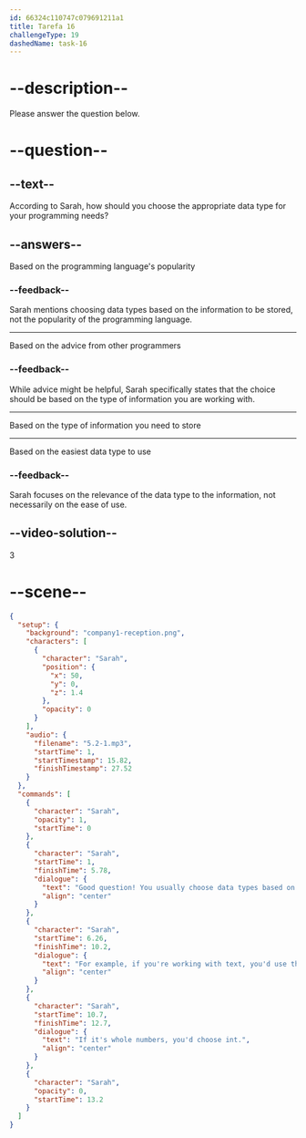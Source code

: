 ```yaml
---
id: 66324c110747c079691211a1
title: Tarefa 16
challengeType: 19
dashedName: task-16
---
```


<!-- (Audio) Sarah: Good question! You usually choose data types based on the kind of information you want to store. For example, if you're working with text, you'd use this data type: string. If it's whole numbers, you'd choose int. -->

# --description--

Please answer the question below.

# --question--

## --text--

According to Sarah, how should you choose the appropriate data type for your programming needs?

## --answers--

Based on the programming language's popularity

### --feedback--

Sarah mentions choosing data types based on the information to be stored, not the popularity of the programming language.

---

Based on the advice from other programmers

### --feedback--

While advice might be helpful, Sarah specifically states that the choice should be based on the type of information you are working with.

---

Based on the type of information you need to store

---

Based on the easiest data type to use

### --feedback--

Sarah focuses on the relevance of the data type to the information, not necessarily on the ease of use.

## --video-solution--

3

# --scene--

```json
{
  "setup": {
    "background": "company1-reception.png",
    "characters": [
      {
        "character": "Sarah",
        "position": {
          "x": 50,
          "y": 0,
          "z": 1.4
        },
        "opacity": 0
      }
    ],
    "audio": {
      "filename": "5.2-1.mp3",
      "startTime": 1,
      "startTimestamp": 15.82,
      "finishTimestamp": 27.52
    }
  },
  "commands": [
    {
      "character": "Sarah",
      "opacity": 1,
      "startTime": 0
    },
    {
      "character": "Sarah",
      "startTime": 1,
      "finishTime": 5.78,
      "dialogue": {
        "text": "Good question! You usually choose data types based on the kind of information you want to store.",
        "align": "center"
      }
    },
    {
      "character": "Sarah",
      "startTime": 6.26,
      "finishTime": 10.2,
      "dialogue": {
        "text": "For example, if you're working with text, you'd use this data type: string.",
        "align": "center"
      }
    },
    {
      "character": "Sarah",
      "startTime": 10.7,
      "finishTime": 12.7,
      "dialogue": {
        "text": "If it's whole numbers, you'd choose int.",
        "align": "center"
      }
    },
    {
      "character": "Sarah",
      "opacity": 0,
      "startTime": 13.2
    }
  ]
}
```
